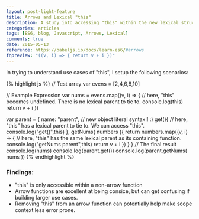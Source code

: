 ```yaml
---
layout: post-light-feature
title: Arrows and Lexical "this"
description: A study into accessing "this" within the new lexical structure, and arrow functions.
categories: articles
tags: [ES6, blog, Javascript, Arrows, Lexical]
comments: true
date: 2015-05-13
reference: https://babeljs.io/docs/learn-es6/#arrows
fnpreview: "((v, i) => { return v + i })"
---
```

In trying to understand use cases of "this", I setup the following scenarios:

{% highlight js %}
// Test array
var evens = [2,4,6,8,10]

// Example Expression
var nums = evens.map((v, i) => {
  // here, "this" becomes undefined. There is no lexical parent to tie to.
  console.log(this)
  return v + i
})
  
var parent = {
  name: "parent",
  // new object literal syntax!! :)
  get(){ 
    // here, "this" has a lexical parent to tie to. We can access "this".
    console.log("get()",this)
  },
  getNums( numbers ){
    return numbers.map((v, i) => {
      // here, "this" has the same lexical parent as its containing function.
      console.log("getNums parent",this)
      return v + i
    })
  }
}
// The final result
console.log(nums)
console.log(parent.get())
console.log(parent.getNums( nums ))
{% endhighlight %}

### Findings:

  - "this" is only accessible within a non-arrow function
  - Arrow functions are excellent at being consice, but can get confusing if building larger use cases.
  - Removing "this" from an arrow function can potentially help make scope context less error prone.